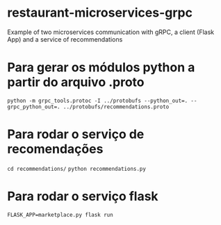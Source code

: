 # restaurant-microservices-grpc
Example of two microservices communication with gRPC, a client (Flask App) and a service of recommendations

# Para gerar os módulos python a partir do arquivo .proto
`python -m grpc_tools.protoc -I ../protobufs --python_out=. --grpc_python_out=. ../protobufs/recommendations.proto`

# Para rodar o serviço de recomendações
`cd recommendations/`
`python recommendations.py`

# Para rodar o serviço flask
`FLASK_APP=marketplace.py flask run`

